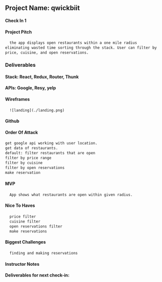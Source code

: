 ## Project Name: qwickbiit

#### Check In 1

#### Project Pitch
      the app displays open restaurants within a one mile radius eliminating wasted time sorting through the stack. User can filter by price, cuisine, and open reservations. 

### Deliverables

#### Stack: React, Redux, Router, Thunk

#### APIs: Google, Resy, yelp

#### Wireframes

      ![landing](./landing.png)
      
#### Github

#### Order Of Attack
    get google api working with user location.
    get data of restaurants.
    default: filter restaurants that are open
    filter by price range
    filter by cuisine
    filter by open reservations
    make reservation

#### MVP
      App shows what restaurants are open within given radius.

#### Nice To Haves
      price filter
      cuisine filter
      open reservations filter
      make reservations

#### Biggest Challenges
      finding and making reservations

#### Instructor Notes

#### Deliverables for next check-in:
